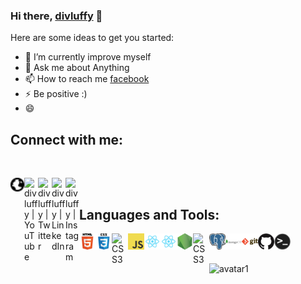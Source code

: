 ### Hi there, [divluffy][website] 👋 


Here are some ideas to get you started:

- 🌱 I’m currently improve myself
- 💬 Ask me about Anything
- 📫 How to reach me [facebook](https://www.facebook.com/div.luffy/)
- ⚡ Be positive :)
- 😄 


## Connect with me:
<br />

[<img align="left" alt="divluffy" width="22px" src="https://raw.githubusercontent.com/iconic/open-iconic/master/svg/globe.svg" />][website]
[<img align="left" alt="divluffy | YouTube" width="22px" src="https://cdn.jsdelivr.net/npm/simple-icons@v3/icons/youtube.svg" />][youtube]
[<img align="left" alt="divluffy | Twitter" width="22px" src="https://cdn.jsdelivr.net/npm/simple-icons@3.13.0/icons/instagram.svg" />][instagram]
[<img align="left" alt="divluffy | LinkedIn" width="22px" src="https://cdn.jsdelivr.net/npm/simple-icons@v3/icons/linkedin.svg" />][linkedin]
[<img align="left" alt="divluffy | Instagram" width="22px" src="https://cdn.jsdelivr.net/npm/simple-icons@3.13.0/icons/facebook.svg" />][facebook]


<br />

## Languages and Tools:


[<img align="left" alt="HTML5" width="26px" src="https://raw.githubusercontent.com/github/explore/80688e429a7d4ef2fca1e82350fe8e3517d3494d/topics/html/html.png" />][website]

[<img align="left" alt="CSS3" width="26px" src="https://raw.githubusercontent.com/github/explore/80688e429a7d4ef2fca1e82350fe8e3517d3494d/topics/css/css.png" />][website]

[<img align="left" alt="CSS3" width="26px" src="https://avatars.githubusercontent.com/u/12504344?s=48&v=4" />][website]

[<img align="left" alt="JavaScript" width="26px" src="https://raw.githubusercontent.com/github/explore/80688e429a7d4ef2fca1e82350fe8e3517d3494d/topics/javascript/javascript.png" />][website]

[<img align="left" alt="React" width="26px" src="https://raw.githubusercontent.com/github/explore/80688e429a7d4ef2fca1e82350fe8e3517d3494d/topics/react/react.png" />][website]

[<img align="left" alt="React" width="26px" src="https://raw.githubusercontent.com/github/explore/80688e429a7d4ef2fca1e82350fe8e3517d3494d/topics/react/react.png" />][website]

[<img align="left" alt="Node.js" width="26px" src="https://raw.githubusercontent.com/github/explore/80688e429a7d4ef2fca1e82350fe8e3517d3494d/topics/nodejs/nodejs.png" />][website]

[<img align="left" alt="CSS3" width="26px" src="https://avatars.githubusercontent.com/u/1335026?s=48&v=4" />][website]

[<img align="left" alt="Node.js" width="26px" src="https://raw.githubusercontent.com/github/explore/80688e429a7d4ef2fca1e82350fe8e3517d3494d/topics/postgresql/postgresql.png" />][website]

[<img align="left" alt="MongoDB" width="26px" src="https://raw.githubusercontent.com/github/explore/80688e429a7d4ef2fca1e82350fe8e3517d3494d/topics/mongodb/mongodb.png" />][website]

[<img align="left" alt="Git" width="26px" src="https://raw.githubusercontent.com/github/explore/80688e429a7d4ef2fca1e82350fe8e3517d3494d/topics/git/git.png" />][website]

[<img align="left" alt="GitHub" width="26px" src="https://raw.githubusercontent.com/github/explore/78df643247d429f6cc873026c0622819ad797942/topics/github/github.png" />][website]

[<img align="left" alt="Terminal" width="26px" src="https://raw.githubusercontent.com/github/explore/80688e429a7d4ef2fca1e82350fe8e3517d3494d/topics/terminal/terminal.png" />][website]

<br />
<br />

![avatar1](https://user-images.githubusercontent.com/78326620/145672578-79de6ab2-bed3-47e2-a084-0ba08ec51fb8.gif)

<br />


[website]: https://divluffy.netlify.app/
[youtube]: https://www.youtube.com/channel/UCpi7b6EQqRGoMeVYBgMQJ-A
[instagram]: https://www.instagram.com/devnluffy
[linkedin]: https://www.linkedin.com/in/ijomaa
[facebook]: https://www.facebook.com/div.luffy

